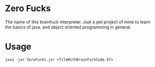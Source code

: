# Zero Fucks

The name of this brainfuck interpreter. Just a pet project of mine to learn
the basics of java, and object oriented programming in general.

# Usage

```
java -jar ZeroFucks.jar <fileWithBrainFuckCode.bf>
```
